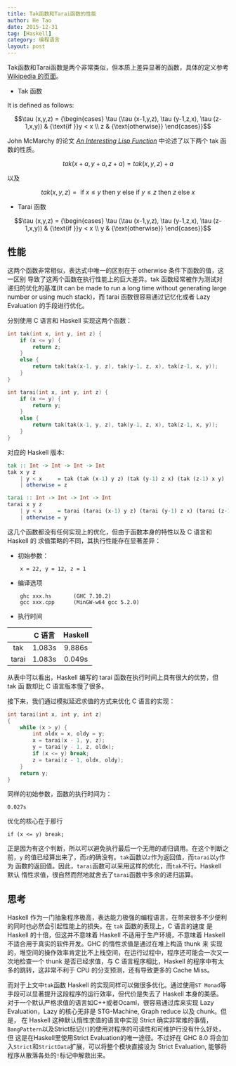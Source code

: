 ```yaml
---
title: Tak函数和Tarai函数的性能
author: He Tao
date: 2015-12-31
tag: [Haskell]
category: 编程语言
layout: post
---
```


Tak函数和Tarai函数是两个非常类似，但本质上差异显著的函数，具体的定义参考[Wikipedia
的页面][1]。

+ Tak 函数

It is defined as follows:

$$\tau (x,y,z) = {\begin{cases}
\tau (\tau (x-1,y,z), \tau (y-1,z,x), \tau (z-1,x,y)) & {\text{if }}y < x \\
z                                                     & {\text{otherwise}}
\end{cases}}$$

John McMarchy 的论文 [_An Interesting Lisp Function_][2] 中论述了以下两个 tak 函数的性质。

$$tak(x+a, y+a, z+a) = tak(x, y, z) + a$$

以及

$$tak(x, y, z) = \text{ if } x \le y \text{ then } y \text{ else if } y \le z \text{ then } z \text{ else } x$$

+ Tarai 函数

$$\tau (x,y,z) = {\begin{cases}
\tau (\tau (x-1,y,z), \tau (y-1,z,x), \tau (z-1,x,y)) & {\text{if }}y < x \\
y                                                     & {\text{otherwise}}
\end{cases}}$$

<!--more-->

性能
----

这两个函数非常相似，表达式中唯一的区别在于 $\text{otherwise}$ 条件下函数的值，这一区别
导致了这两个函数在执行性能上的巨大差异。tak 函数经常被作为测试对递归的优化的基准(It can be made to run a
long time without generating large number or using much stack)，而
tarai 函数很容易通过记忆化或者 Lazy Evaluation 的手段进行优化。

分别使用 C 语言和 Haskell 实现这两个函数：

~~~cpp
int tak(int x, int y, int z) {
    if (x <= y) {
        return z;
    }
    else {
        return tak(tak(x-1, y, z), tak(y-1, z, x), tak(z-1, x, y));
    }
}
~~~

~~~cpp
int tarai(int x, int y, int z) {
    if (x <= y) {
        return y;
    }
    else {
        return tak(tak(x-1, y, z), tak(y-1, z, x), tak(z-1, x, y));
    }
}
~~~

对应的 Haskell 版本:

~~~haskell
tak :: Int -> Int -> Int -> Int
tak x y z
    | y < x     = tak (tak (x-1) y z) (tak (y-1) z x) (tak (z-1) x y)
    | otherwise = z
~~~

~~~haskell
tarai :: Int -> Int -> Int -> Int
tarai x y z
    | y < x     = tarai (tarai (x-1) y z) (tarai (y-1) z x) (tarai (z-1) x y)
    | otherwise = y
~~~

这几个函数都没有任何实现上的优化，但由于函数本身的特性以及 C 语言和 Haskell 的
求值策略的不同，其执行性能存在显著差异：

+ 初始参数：

~~~
    x = 22, y = 12, z = 1
~~~

+ 编译选项

~~~
    ghc xxx.hs       (GHC 7.10.2)
    gcc xxx.cpp      (MinGW-w64 gcc 5.2.0)
~~~

+ 执行时间

|              | C 语言     |  Haskell  |
|:------------:|:----------:|:---------:|
| tak          | 1.083s     | 9.886s    |
| tarai        | 1.083s     | 0.049s    |

从表中可以看出，Haskell 编写的 tarai 函数在执行时间上具有很大的优势，但 tak 函
数却比 C 语言版本慢了很多。

接下来，我们通过模拟延迟求值的方式来优化 C 语言的实现：

~~~cpp
int tarai(int x, int y, int z)
{
    while (x > y) {
        int oldx = x, oldy = y;
        x = tarai(x - 1, y, z);
        y = tarai(y - 1, z, oldx);
        if (x <= y) break;
        z = tarai(z - 1, oldx, oldy);
    }
    return y;
}
~~~

同样的初始参数，函数的执行时间为：

    0.027s

优化的核心在于那行

    if (x <= y) break;

正是因为有这个判断，所以可以避免执行最后一个无用的递归调用。在这个判断之前，`y`
的值已经算出来了，而`z`的确没有。`tak`函数以`z`作为返回值，而`tarai`以`y`作为
函数的返回值。因此，`tarai`函数可以采用这样的优化，而`tak`不行。Haskell 默认
惰性求值，很自然而然地就舍去了`tarai`函数中多余的递归运算。

思考
----

Haskell 作为一门抽象程序极高，表达能力极强的编程语言，在带来很多不少便利的同时也必然会引起性能上的损失。在 `tak` 函数的表现上，C 语言的速度
是 Haskell 的十倍，但这并不意味着 Haskell 不适用于生产环境，不意味着 Haskell 不适合用于真实的软件开发。GHC 的惰性求值是通过在堆上构造 thunk 来
实现的，堆空间的操作效率肯定比不上栈空间，在运行过程中，程序还可能会一次又一次地检查一个 thunk 是否已经求值，与 C 语言程序相比，Haskell 的程序中有太
多的跳转，这非常不利于 CPU 的分支预测，还有导致更多的 Cache Miss。

而对于上文中`tak`函数 Haskell 的实现同样可以做很多优化。通过使用`ST Monad`等手段可以显著提升这段程序的运行效率，但代价是失去了 Haskell 本身的美感。
对于一个默认严格求值的语言如C++或者Ocaml，很容易通过库来实现 Lazy Evaluation，Lazy 的核心无非是 STG-Machine, Graph reduce 以及 chunk。但是，
在 Haskell 这种默认惰性求值的语言中实现 Strict 确实非常难的事情，`BangPattern`以及Strict标记(`!`)的使用对程序的可读性和可维护行没有什么好处，但
这是在Haskell里使用Strict Evaluation的唯一途径。不过好在 GHC 8.0 将会加入`Strict`和`StrictData`扩展，可以将整个模块直接设为 Strict Evaluation,
能够将程序从散落各处的`!`标记中解救出来。

<!--links-->

[1]: https://en.wikipedia.org/wiki/Tak_(function)
[2]: http://dl.acm.org/citation.cfm?id=1411833
